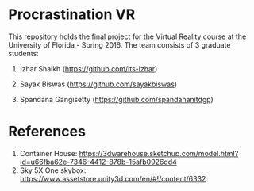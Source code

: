 # Procrastination VR
This repository holds the final project for the Virtual Reality course at the University of Florida - Spring 2016. The team consists of 3 graduate students:

1. Izhar Shaikh (https://github.com/its-izhar)

2. Sayak Biswas (https://github.com/sayakbiswas)

3. Spandana Gangisetty (https://github.com/spandananitdgp)

# References

1. Container House: https://3dwarehouse.sketchup.com/model.html?id=u66fba62e-7346-4412-878b-15afb0926dd4
2. Sky 5X One skybox: https://www.assetstore.unity3d.com/en/#!/content/6332
